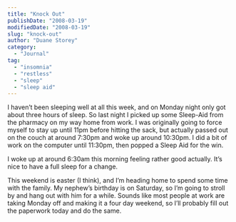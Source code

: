 ```yaml
---
title: "Knock Out"
publishDate: "2008-03-19"
modifiedDate: "2008-03-19"
slug: "knock-out"
author: "Duane Storey"
category:
  - "Journal"
tag:
  - "insomnia"
  - "restless"
  - "sleep"
  - "sleep aid"
---
```


I haven’t been sleeping well at all this week, and on Monday night only got about three hours of sleep. So last night I picked up some Sleep-Aid from the pharmacy on my way home from work. I was originally going to force myself to stay up until 11pm before hitting the sack, but actually passed out on the couch at around 7:30pm and woke up around 10:30pm. I did a bit of work on the computer until 11:30pm, then popped a Sleep Aid for the win.

I woke up at around 6:30am this morning feeling rather good actually. It’s nice to have a full sleep for a change.

This weekend is easter (I think), and I’m heading home to spend some time with the family. My nephew’s birthday is on Saturday, so I’m going to stroll by and hang out with him for a while. Sounds like most people at work are taking Monday off and making it a four day weekend, so I’ll probably fill out the paperwork today and do the same.
